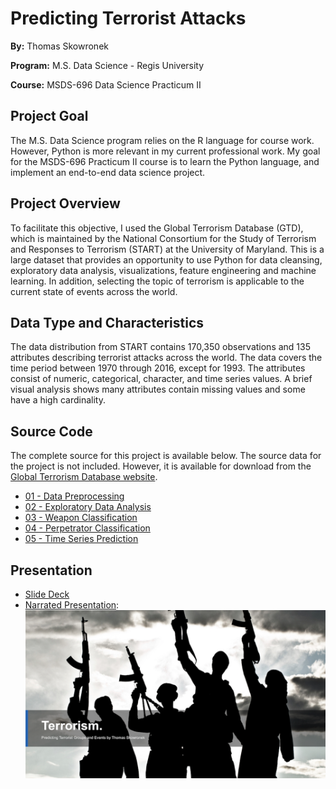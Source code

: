 # Predicting Terrorist Attacks
**By:** Thomas Skowronek

**Program:** M.S. Data Science - Regis University

**Course:** MSDS-696 Data Science Practicum II

## Project Goal
The M.S. Data Science program relies on the R language for course work.  However, Python is more relevant in my current professional work.  My goal for the MSDS-696 Practicum II course is to learn the Python language, and implement an end-to-end data science project.


## Project Overview
To facilitate this objective, I used the Global Terrorism Database (GTD), which is maintained by the National Consortium for the Study of Terrorism and Responses to Terrorism (START) at the University of Maryland.  This is a large dataset that provides an opportunity to use Python for data cleansing, exploratory data analysis, visualizations, feature engineering and machine learning.  In addition, selecting the topic of terrorism is applicable to the current state of events across the world.


## Data Type and Characteristics
The data distribution from START contains 170,350 observations and 135 attributes describing terrorist attacks across the world.  The data covers the time period between 1970 through 2016, except for 1993.  The attributes consist of numeric, categorical, character, and time series values.  A brief visual analysis shows many attributes contain missing values and some have a high cardinality.


## Source Code
The complete source for this project is available below.  The source data for the project is not included.  However, it is available for download from the [Global Terrorism Database website](http://www.start.umd.edu/gtd/).

* [01 - Data Preprocessing](src/01-Data-Preprocessing.ipynb)
* [02 - Exploratory Data Analysis](src/02-Exploratory-Data-Analysis.ipynb)
* [03 - Weapon Classification](src/03-Weapon-Classification.ipynb)
* [04 - Perpetrator Classification](src/04-Perpetrator-Classification.ipynb)
* [05 - Time Series Prediction](src/05-Time-Series-Prediction.ipynb)


## Presentation
* [Slide Deck](presentation/TSkowronek_MSDS696_Presentation.pdf)
* [Narrated Presentation](https://youtu.be/aWWaBrUSon4):
[![Narrated Presentation](img/video-presentation.png)](https://youtu.be/aWWaBrUSon4)
